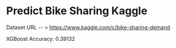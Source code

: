 # Predict Bike Sharing Kaggle

Dataset URL -- > https://www.kaggle.com/c/bike-sharing-demand

XGBoost Accuracy: 0.39132